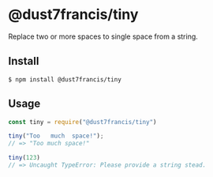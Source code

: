 # @dust7francis/tiny

Replace two or more spaces to single space from a string.

## Install

```
$ npm install @dust7francis/tiny
```

## Usage

```js
const tiny = require("@dust7francis/tiny")

tiny("Too   much  space!");
// => "Too much space!"

tiny(123)
// => Uncaught TypeError: Please provide a string stead.

```